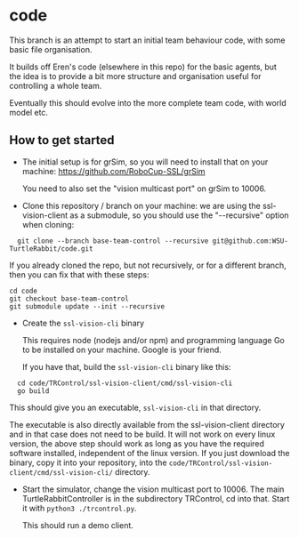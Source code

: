 # code

This branch is an attempt to start an initial team behaviour code, with some basic file organisation.

It builds off Eren's code (elsewhere in this repo) for the basic agents, but the idea is to provide a bit more structure and organisation useful for controlling a whole team.

Eventually this should evolve into the more complete team code, with world model etc.

## How to get started

* The initial setup is for grSim, so you will need to install that on your machine:
  https://github.com/RoboCup-SSL/grSim

  You need to also set the "vision multicast port" on grSim to 10006.

* Clone this repository / branch on your machine:
  we are using the ssl-vision-client as a submodule, so you should use the "--recursive" option when cloning:

```
  git clone --branch base-team-control --recursive git@github.com:WSU-TurtleRabbit/code.git
```

  If you already cloned the repo, but not recursively, or for a different branch, then you can fix that with these steps:

```
cd code
git checkout base-team-control
git submodule update --init --recursive
```

* Create the `ssl-vision-cli` binary

  This requires node (nodejs and/or npm) and programming language Go to be installed on your machine. Google is your friend.

  If you have that, build the `ssl-vision-cli` binary like this:

```
  cd code/TRControl/ssl-vision-client/cmd/ssl-vision-cli
  go build
```

  This should give you an executable, `ssl-vision-cli` in that directory.

  The executable is also directly available from the ssl-vision-client
  directory and in that case does not need to be build. It will not
  work on every linux version, the above step should work as long as
  you have the required software installed, independent of the linux
  version. If you just download the binary, copy it into your repository, into
  the `code/TRControl/ssl-vision-client/cmd/ssl-vision-cli/` directory.

* Start the simulator, change the vision multicast port to 10006.
  The main TurtleRabbitController is in the subdirectory TRControl, cd into that.
  Start it with `python3 ./trcontrol.py`.

  This should run a demo client.
  
  

  